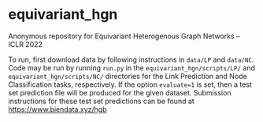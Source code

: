 # equivariant_hgn
Anonymous repository for Equivariant Heterogenous Graph Networks – ICLR 2022

To run, first download data by following instructions in `data/LP` and `data/NC`.
Code may be run by running `run.py` in the `equivariant_hgn/scripts/LP/` and `equivariant_hgn/scripts/NC/` directories for  the Link Prediction and Node Classification tasks, respectively. If the option `evaluate=1` is set, then a test set prediction file will be produced for the given dataset. Submission instructions for these test set predictions can be found at https://www.biendata.xyz/hgb